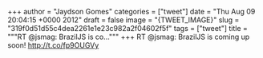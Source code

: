 
+++
author = "Jaydson Gomes"
categories = ["tweet"]
date = "Thu Aug 09 20:04:15 +0000 2012"
draft = false
image = "{TWEET_IMAGE}"
slug = "319f0d51d55c4dea2261e1e23c982a2f04602f5f"
tags = ["tweet"]
title = """RT @jsmag: BrazilJS is co..."""
+++
RT @jsmag: BrazilJS is coming up soon!  http://t.co/fp9OUGVy
